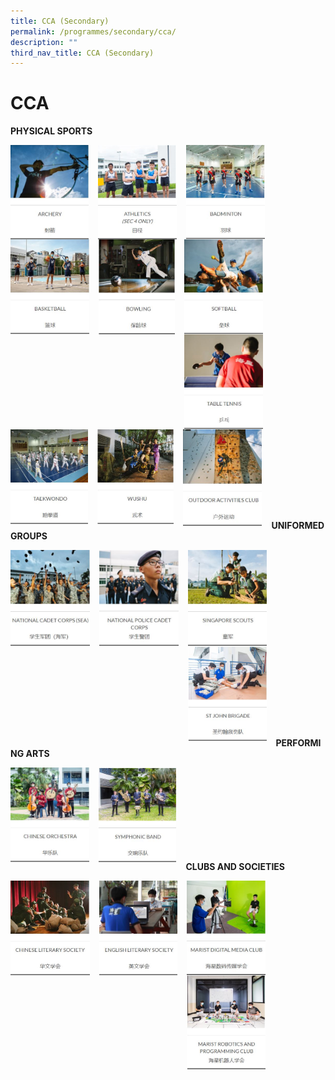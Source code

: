```yaml
---
title: CCA (Secondary)
permalink: /programmes/secondary/cca/
description: ""
third_nav_title: CCA (Secondary)
---
```

# CCA

**PHYSICAL SPORTS**

<p><a href="https://staging.d2r0kwuamjw0vo.amplifyapp.com/programmes/secondary/cca/archery/">
<img src="/images/CCA/Secondary/Archery.jpg" style="width:24.9%;margin-right:15px;" align = "left">
</a></p>

<p><a href="https://staging.d2r0kwuamjw0vo.amplifyapp.com/programmes/secondary/cca/athletics-secondary-4-only/">
<img src="/images/CCA/Secondary/Athletics.jpg" style="width:25%;margin-right:15px;" align = "left">
</a></p>


<p><a href="https://staging.d2r0kwuamjw0vo.amplifyapp.com/programmes/secondary/cca/badminton/">
<img src="/images/CCA/Secondary/Badminton.jpg" style="width:25%;margin-right:15px;" align = "left">
</a></p>

<br><br><br><br><br><br><br><br>

<p><a href="https://staging.d2r0kwuamjw0vo.amplifyapp.com/programmes/secondary/cca/basketball/">
<img src="/images/CCA/Secondary/Basketball.jpg" style="width:25%;margin-right:15px;" align = "left">
</a></p>

<p><a href="https://staging.d2r0kwuamjw0vo.amplifyapp.com/programmes/secondary/cca/bowling/">
<img src="/images/CCA/Secondary/Bowling.jpg" style="width:24.3%;margin-right:15px;" align = "left">
</a></p>


<p><a href="https://staging.d2r0kwuamjw0vo.amplifyapp.com/programmes/secondary/cca/softball/">
<img src="/images/CCA/Secondary/Softball.jpg" style="width:25%;margin-right:15px;" align = "left">
</a></p>

<br><br><br><br><br><br><br><br>

<p><a href="https://staging.d2r0kwuamjw0vo.amplifyapp.com/programmes/secondary/cca/table-tennis/">
<img src="/images/CCA/Secondary/Table%20Tennis.jpg" style="width:25%;margin-right:15px;" align = "left">
</a></p>

<p><a href="https://staging.d2r0kwuamjw0vo.amplifyapp.com/programmes/secondary/cca/taekwando/">
<img src="/images/CCA/Secondary/Taekwando.jpg" style="width:24.7%;margin-right:15px;" align = "left">
</a></p>


<p><a href="https://staging.d2r0kwuamjw0vo.amplifyapp.com/programmes/secondary/cca/wushu/">
<img src="/images/CCA/Secondary/Wushu.jpg" style="width:24.2%;margin-right:15px;" align = "left">
</a></p>

<br><br><br><br><br><br><br><br>

<p><a href="https://staging.d2r0kwuamjw0vo.amplifyapp.com/programmes/secondary/cca/outdoor-activities-club/">
<img src="/images/CCA/Secondary/ODAC.jpg" style="width:25%;margin-right:15px;" align = "left">
</a></p>

<br><br><br><br><br><br><br><br>

**UNIFORMED GROUPS**

<p><a href="https://staging.d2r0kwuamjw0vo.amplifyapp.com/programmes/secondary/cca/national-cadet-corps-sea/">
<img src="/images/CCA/Secondary/NCC.jpg" style="width:25.2%;margin-right:15px;" align = "left">
</a></p>

<p><a href="https://staging.d2r0kwuamjw0vo.amplifyapp.com/programmes/secondary/cca/national-police-cadet-corps/">
<img src="/images/CCA/Secondary/NPCC.jpg" style="width:25.1%;margin-right:15px;" align = "left">
</a></p>


<p><a href="https://staging.d2r0kwuamjw0vo.amplifyapp.com/programmes/secondary/cca/singapore-scouts/">
<img src="/images/CCA/Secondary/Scouts.jpg" style="width:25%;margin-right:15px;" align = "left">
</a></p>

<br><br><br><br><br><br><br><br>

<p><a href="https://staging.d2r0kwuamjw0vo.amplifyapp.com/programmes/secondary/cca/st-john-brigade/">
<img src="/images/CCA/Secondary/St%20John%20Brigade.jpg" style="width:25%;margin-right:15px;" align = "left">
</a></p>


<br><br><br><br><br><br><br><br>


**PERFORMING ARTS**

<p><a href="https://staging.d2r0kwuamjw0vo.amplifyapp.com/programmes/secondary/cca/chinese-orchestra/">
<img src="/images/CCA/Secondary/Chinese%20Orchestra.jpg" style="width:25%;margin-right:15px;" align = "left">
</a></p>

<p><a href="https://staging.d2r0kwuamjw0vo.amplifyapp.com/programmes/secondary/cca/symphonic-band/">
<img src="/images/CCA/Secondary/Symphonic%20Band.jpg" style="width:24.7%;margin-right:15px;" align = "left">
</a></p>

<br><br><br><br><br><br><br><br>

**CLUBS AND SOCIETIES**

<p><a href="https://staging.d2r0kwuamjw0vo.amplifyapp.com/programmes/secondary/cca/chinese-literary-society/">
<img src="/images/CCA/Secondary/Chinese%20Literary%20Society.jpg" style="width:25.1%;margin-right:15px;" align = "left">
</a></p>

<p><a href="https://staging.d2r0kwuamjw0vo.amplifyapp.com/programmes/secondary/cca/english-literary-society/">
<img src="/images/CCA/Secondary/English%20Literary%20Society.jpg" style="width:24.9%;margin-right:15px;" align = "left">
</a></p>

<p><a href="https://staging.d2r0kwuamjw0vo.amplifyapp.com/programmes/secondary/cca/marist-digital-media-club/">
<img src="/images/CCA/Secondary/Marist%20Digital%20Media%20Club.jpg" style="width:25%;margin-right:15px;" align = "left">
</a></p>

<br><br><br><br><br><br><br><br>

<p><a href="https://staging.d2r0kwuamjw0vo.amplifyapp.com/programmes/secondary/cca/marist-robotics-and-programming-club/">
<img src="/images/CCA/Secondary/Marist%20Robotics%20and%20Programming%20Club.jpg" style="width:25%;margin-right:15px;" align = "left">
</a></p>